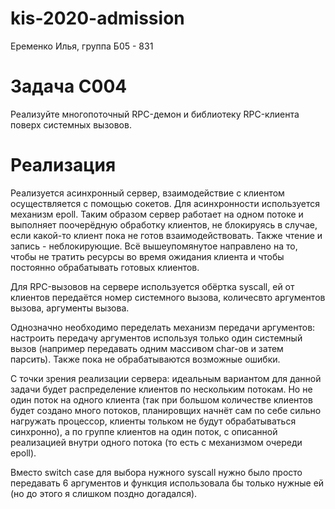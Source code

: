 # kis-2020-admission 
Еременко Илья, группа Б05 - 831
# Задача С004
Реализуйте многопоточный RPC-демон и библиотеку RPC-клиента поверх системных вызовов.
# Реализация
Реализуется асинхронный сервер, взаимодействие с клиентом осуществляется с помощью сокетов. Для асинхронности используется механизм epoll. Таким образом сервер работает на одном потоке и выполняет поочерёдную обработку клиентов, не блокируясь в случае, если какой-то клиент пока не готов взаимодействовать. Также чтение и запись - неблокирующие. Всё вышеупомянутое направлено на то, чтобы не тратить ресурсы во время ожидания клиента и чтобы постоянно обрабатывать готовых клиентов.

Для RPC-вызовов на сервере используется обёртка syscall, ей от клиентов передаётся номер системного вызова, количесвто аргументов вызова, аргументы вызова.

Однозначно необходимо переделать механизм передачи аргументов: настроить передачу аргументов используя только один системный вызов (например передавать одним массивом char-ов и затем парсить). Также пока не обрабатываются возможные ошибки.

С точки зрения реализации сервера: идеальным вариантом для данной задачи будет распределение клиентов по нескольким потокам. Но не один поток на одного клиента (так при большом количестве клиентов будет создано много потоков, планировщих начнёт сам по себе сильно нагружать процессор, клиенты тольком не будут обрабатываться синхронно), а по группе клиентов на один поток, с описанной реализацией внутри одного потока (то есть с механизмом очереди epoll).

Вместо switch case для выбора нужного syscall нужно было просто передавать 6 аргументов и функция использовала бы только нужные ей (но до этого я слишком поздно догадался).

